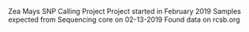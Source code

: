 Zea Mays SNP Calling Project
Project started in February 2019
Samples expected from Sequencing core on 02-13-2019
Found data on rcsb.org
